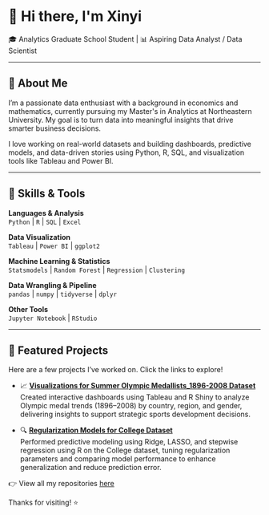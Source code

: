 # 👋 Hi there, I'm Xinyi

🎓 Analytics Graduate School Student | 📊 Aspiring Data Analyst / Data Scientist

---

## 🚀 About Me

I’m a passionate data enthusiast with a background in economics and mathematics, currently pursuing my Master's in Analytics at Northeastern University. My goal is to turn data into meaningful insights that drive smarter business decisions.

I love working on real-world datasets and building dashboards, predictive models, and data-driven stories using Python, R, SQL, and visualization tools like Tableau and Power BI.

---

## 🧠 Skills & Tools

**Languages & Analysis**  
`Python` | `R` | `SQL` | `Excel`

**Data Visualization**  
`Tableau` | `Power BI` | `ggplot2`

**Machine Learning & Statistics**  
`Statsmodels` | `Random Forest` | `Regression` | `Clustering`

**Data Wrangling & Pipeline**  
`pandas` | `numpy` | `tidyverse` | `dplyr`

**Other Tools**  
`Jupyter Notebook` | `RStudio`

---

## 📁 Featured Projects

Here are a few projects I’ve worked on. Click the links to explore!

- 📈 [**Visualizations for Summer Olympic Medallists_1896-2008 Dataset**](https://github.com/TinaY220/Visualizations-for-Summer_Olympic_medallists_1896-2008-Dataset) <br/>
Created interactive dashboards using Tableau and R Shiny to analyze Olympic medal trends (1896–2008) by country, region, and gender, delivering insights to support strategic sports development decisions.

- 🔍 [**Regularization Models for College Dataset**](https://github.com/TinaY220/Ridge-LASSO-Stepwise-Regression-College-Dataset) <br/>
Performed predictive modeling using Ridge, LASSO, and stepwise regression using R on the College dataset, tuning regularization parameters and comparing model performance to enhance generalization and reduce prediction error.

👉 View all my repositories [here](https://github.com/TinaY220?tab=repositories)

Thanks for visiting! ⭐ 





